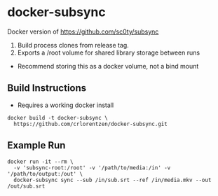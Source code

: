 # docker-subsync
Docker version of https://github.com/sc0ty/subsync

1. Build process clones from release tag.
2. Exports a /root volume for shared library storage between runs
  - Recommend storing this as a docker volume, not a bind mount

## Build Instructions
- Requires a working docker install
```
docker build -t docker-subsync \
  https://github.com/crlorentzen/docker-subsync.git
```

## Example Run
```
docker run -it --rm \
  -v 'subsync-root:/root' -v '/path/to/media:/in' -v '/path/to/output:/out' \
  docker-subsync sync --sub /in/sub.srt --ref /in/media.mkv --out /out/sub.srt
```
